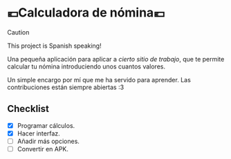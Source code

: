 # 💶Calculadora de nómina💶  

> [!CAUTION]
> This project is Spanish speaking!
  
Una pequeña aplicación para aplicar a *cierto sitio de trabajo*, que te permite calcular
tu nómina introduciendo unos cuantos valores.

Un simple encargo por mí que me ha servido para aprender. Las contribuciones
están siempre abiertas :3

## Checklist
- [x] Programar cálculos.
- [x] Hacer interfaz.
- [ ] Añadir más opciones.
- [ ] Convertir en APK.
